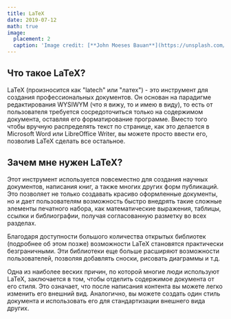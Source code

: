 ```yaml
---
title: LaTeX
date: 2019-07-12
math: true
image:
  placement: 2
  caption: 'Image credit: [**John Moeses Bauan**](https://unsplash.com/photos/OGZtQF8iC0g)'
---
```


## Что такое LaTeX?

LaTeX (произносится как "latech" или "латех") - это инструмент для создания профессиональных документов. Он основан на парадигме редактирования WYSIWYM (что я вижу, то и имею в виду), то есть от пользователя требуется сосредоточиться только на содержимом документа, оставляя его форматирование программе. Вместо того чтобы вручную распределять текст по странице, как это делается в Microsoft Word или LibreOffice Writer, вы можете просто ввести его, позволив LaTeX сделать все остальное.

## Зачем мне нужен LaTeX?

Этот инструмент используется повсеместно для создания научных документов, написания книг, а также многих других форм публикаций. Это позволяет не только создавать красиво оформленные документы, но и дает пользователям возможность быстро внедрять такие сложные элементы печатного набора, как математические выражения, таблицы, ссылки и библиографии, получая согласованную разметку во всех разделах.

Благодаря доступности большого количества открытых библиотек (подробнее об этом позже) возможности LaTeX становятся практически безграничными. Эти библиотеки еще больше расширяют возможности пользователей, позволяя добавлять сноски, рисовать диаграммы и т.д.

Одна из наиболее веских причин, по которой многие люди используют LaTeX, заключается в том, чтобы отделить содержимое документа от его стиля. Это означает, что после написания контента вы можете легко изменить его внешний вид. Аналогично, вы можете создать один стиль документа и использовать его для стандартизации внешнего вида других.
